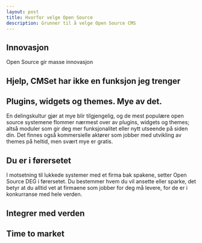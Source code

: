 ```yaml
---
layout: post
title: Hvorfor velge Open Source
description: Grunner til å velge Open Source CMS
---
```


## Innovasjon
Open Source gir masse innovasjon

## Hjelp, CMSet har ikke en funksjon jeg trenger

## Plugins, widgets og themes. Mye av det.
En delingskultur gjør at mye blir tilgjengelig, og de mest populære open source systemene flommer nærmest over av plugins, widgets og themes; altså moduler som gir deg mer funksjonalitet eller nytt utseende på siden din. Det finnes også kommersielle aktører som jobber med utvikling av themes på heltid, men svært mye er gratis.

## Du er i førersetet
I motsetning til lukkede systemer med et firma bak spakene, setter Open Source DEG i førersetet. Du bestemmer hvem du vil ansette eller sparke, det betyr at du alltid vet at firmaene som jobber for deg må levere, for de er i konkurranse med hele verden.

## Integrer med verden

## Time to market
